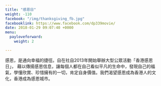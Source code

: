 ```yaml
---
title: "感恩日"
weight: -110
facebook: "/img/thanksgiving_fb.jpg"
facebooklink: https://www.facebook.com/dp339movie/
date: 2018-01-29 09:07:40 +0000
menu:
  payloveforward:
    weight: 2

---
```

感恩，是通向幸福的捷徑。自在社自2013年開始舉辦大型公眾活動「香港感恩日」， 藉以傳揚感恩信息，讓每個人都在自己看似平凡的生命中，發現自己的福氣，學懂欣賞、珍惜擁有的一切，肯定自身價值。我們渴望感恩成為香港人的文化，香港成為感恩城市。
